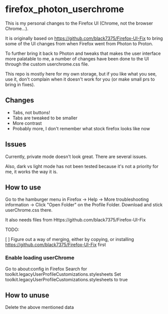 # firefox_photon_userchrome
This is my personal changes to the Firefox UI (Chrome, not the browser Chrome...).

It is originally based on https://github.com/black7375/Firefox-UI-Fix to bring some of the UI changes from when Firefox went from Photon to Proton. 

To further bring it back to Photon and tweaks that makes the user interface more palatable to me, a number of changes have been done to the UI through the custom userchrome.css file.

This repo is mostly here for my own storage, but if you like what you see, use it, don't complain when it doesn't work for you (or make small prs to bring in fixes).

## Changes
* Tabs, not buttons!
* Tabs are tweaked to be smaller
* More contrast
* Probably more, I don't remember what stock firefox looks like now

## Issues
Currently, private mode doesn't look great. There are several issues.

Also, dark vs light mode has not been tested because it's not a priority for me, it works the way it is.

## How to use
Go to the hamburger menu in Firefox -> Help -> More troubleshooting information -> Click "Open Folder" on the Profile Folder. Download and stick userChrome.css there.

It also needs files from Https://github.com/black7375/Firefox-UI-Fix

TODO:

[ ] Figure out a way of merging, either by copying, or installing https://github.com/black7375/Firefox-UI-Fix first

### Enable loading userChrome
Go to about:config in Firefox
Search for toolkit.legacyUserProfileCustomizations.stylesheets
Set toolkit.legacyUserProfileCustomizations.stylesheets to true

## How to unuse
Delete the above mentioned data
